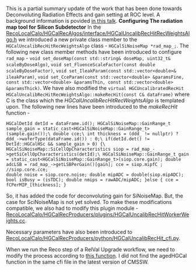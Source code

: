 This is a partial summary update of the work that has been done towards Deconvoluting Radiation Effects and gain setting at ROC level.
A background information is povided [in this talk](https://indico.cern.ch/event/933714/contributions/3924245/). 
**Configuring The radiation map tool for Silicon Subdetector**
In the [RecoLocalCalo/HGCalRecAlgos/interface/HGCalUncalibRecHitRecWeightsAlgo.h](https://github.com/adas1994/cmssw/blob/GainProject/RecoLocalCalo/HGCalRecAlgos/interface/HGCalUncalibRecHitRecWeightsAlgo.h) we introduced a new private class member to the `HGCalUncalibRecHitRecWeightsAlgo` class - `HGCalSiNoiseMap *rad_map_;`.
The following new class member methods have been introduced to configure `rad_map` - `void set_doseMap(const std::string& doseMap, uint32_t& scaleByDoseAlgo)`, `void set_FluenceScaleFactor(const double scaleByDoseFactor)`, `void set_IleakParam(const std::vector<double>& ileakParam)`, `void set_CceParam(const std::vector<double> &paramsFine,
                    const std::vector<double> &paramsThin,
                    const std::vector<double> &paramsThick)`. We have also modified the `virtual HGCUncalibratedRecHit HGCalUncalibRecHitRecWeightsAlgo::makeRecHit(const C& dataFrame)` where C is the class which the *HGCalUncalibRecHitRecWeightsAlgo* is templated upon. The following new lines have been introduced to the *makeRecHit* function -
                    
`HGCalDetId detId = dataFrame.id();
 HGCalSiNoiseMap::GainRange_t sample_gain = static_cast<HGCalSiNoiseMap::GainRange_t> (sample.gain());\
 double cce;\
 int thickness = (ddd_ != nullptr) ? ddd_->waferType(dataFrame.id()) : 0;\
 if(detId.det() != DetId::HGCalHSc && sample_gain > 0) {\
      HGCalSiNoiseMap::SiCellOpCharacteristics siop = rad_map_->getSiCellOpCharacteristics(detId);\
      HGCalSiNoiseMap::GainRange_t gain = static_cast<HGCalSiNoiseMap::GainRange_t>(siop.core.gain);
      double adcLSB = rad_map_->getLSBPerGain()[gain];
      cce = siop.mipfC ; //siop.core.cce;                                                                                                 
      double noise = siop.core.noise;
      double mipADC = double(siop.mipADC);
      bool isBusy = (isTDC);
      double nmips = rawADC/mipADC;
}else {
      cce = fCPerMIP_[thickness];
    }
`
  
So, it has added the code for deconvoluting gain for SiNoiseMap. But, the case for SciNoiseMap is not yet solved.
To make these modifications compatible, we also had to modify this plugin module - [RecoLocalCalo/HGCalRecProducers/plugins/HGCalUncalibRecHitWorkerWeights.cc](https://github.com/adas1994/cmssw/blob/GainProject/RecoLocalCalo/HGCalRecProducers/plugins/HGCalUncalibRecHitWorkerWeights.cc#L62-L96).

Necessary parameters have also been introduced to [RecoLocalCalo/HGCalRecProducers/python/HGCalUncalibRecHit_cfi.py](https://github.com/adas1994/cmssw/blob/GainProject/RecoLocalCalo/HGCalRecProducers/python/HGCalUncalibRecHit_cfi.py).

When we run the Reco step of a RelVal Upgrade workflow, we need to modify the process according to [this function](https://github.com/cms-sw/cmssw/blob/master/SimCalorimetry/HGCalSimProducers/python/hgcalDigitizer_cfi.py#L251). I did not find the agedHGCal function in the same cfi file in the latest version of CMSSW. 

